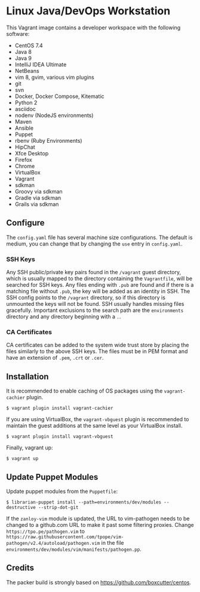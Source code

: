 # Linux Java/DevOps Workstation

This Vagrant image contains a developer workspace with the following software:

* CentOS 7.4
* Java 8
* Java 9
* IntelliJ IDEA Ultimate
* NetBeans
* vim 8, gvim, various vim plugins
* git
* svn
* Docker, Docker Compose, Kitematic
* Python 2
* asciidoc
* nodenv (NodeJS environments)
* Maven
* Ansible
* Puppet
* rbenv (Ruby Environments)
* HipChat
* Xfce Desktop
* Firefox
* Chrome
* VirtualBox
* Vagrant
* sdkman
* Groovy via sdkman
* Gradle via sdkman
* Grails via sdkman

## Configure
The `config.yaml` file has several machine size configurations. The default is medium, you can change that by changing the `use` entry in `config.yaml`.

### SSH Keys
Any SSH public/private key pairs found in the `/vagrant` guest directory, which is usually mapped to the directory containing the `Vagrantfile`, will be searched for SSH keys. Any files ending with `.pub` are found and if there is a matching file without `.pub`, the key will be added as an identity in SSH. The SSH config points to the `/vagrant` directory, so if this directory is unmounted the keys will not be found. SSH usually handles missing files gracefully. Important exclusions to the search path are the `environments` directory and any directory beginning with a `.`.

### CA Certificates
CA certificates can be added to the system wide trust store by placing the files similarly to the above SSH keys. The files must be in PEM format and have an extension of `.pem`, `.crt` or `.cer`.

## Installation

It is recommended to enable caching of OS packages using the `vagrant-cachier` plugin.
```shell
$ vagrant plugin install vagrant-cachier
```

If you are using VirtualBox, the `vagrant-vbguest` plugin is recommended to maintain the guest additions at the same level as your VirtualBox install.
```shell
$ vagrant plugin install vagrant-vbguest
```

Finally, vagrant up:
```shell
$ vagrant up
```

## Update Puppet Modules

Update puppet modules from the `Puppetfile`:
```shell
$ librarian-puppet install --path=environments/dev/modules --destructive --strip-dot-git
```

If the `zanloy-vim` module is updated, the URL to vim-pathogen needs to be changed to a github.com URL to make it past some filtering proxies. Change `https://tpo.pe/pathogen.vim` to `https://raw.githubusercontent.com/tpope/vim-pathogen/v2.4/autoload/pathogen.vim` in the file `environments/dev/modules/vim/manifests/pathogen.pp`.

## Credits
The packer build is strongly based on https://github.com/boxcutter/centos.

